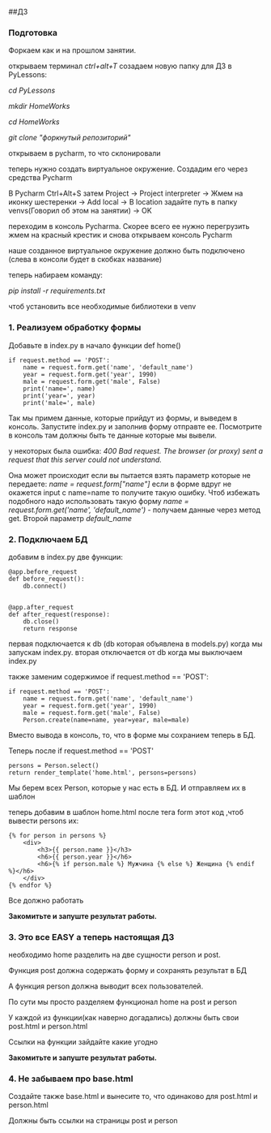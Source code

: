 ##ДЗ

### Подготовка
Форкаем как и на прошлом занятии.

открываем терминал _ctrl+alt+T_ созадаем новую папку для ДЗ в PyLessons:

_cd PyLessons_

_mkdir HomeWorks_

_cd HomeWorks_

_git clone "форкнутый репозиторий"_

открываем в pycharm, то что склонировали

теперь нужно создать виртуальное окружение. Создадим его через средства Pycharm

В Pycharm Ctrl+Alt+S затем Project -> Project interpreter -> Жмем на иконку шестеренки 
-> Add local -> В location задайте путь в папку venvs(Говорил об этом на занятии) 
-> OK

переходим в консоль Pycharma. Скорее всего ее нужно перегрузить
жмем на красный крестик и снова открываем консоль Pycharm

наше созданное виртуальное окружение должно быть подключено (слева в консоли будет в скобках название)

теперь набираем команду:

_pip install -r requirements.txt_

чтоб установить все необходимые библиотеки в venv


### 1. Реализуем обработку формы
Добавьте в index.py в начало функции def home()



    if request.method == 'POST':
        name = request.form.get('name', 'default_name')
        year = request.form.get('year', 1990)
        male = request.form.get('male', False)
        print('name=', name)
        print('year=', year)
        print('male=', male)

Так мы примем данные, которые прийдут из формы, и
выведем в консоль. 
Запустите index.py и заполнив форму отправте ее. 
Посмотрите в консоль там должны быть те данные которые мы вывели.

у некоторых была ошибка: 
_400 Bad request. The browser (or proxy) sent a request that this server could not understand._

Она может происходит если вы пытается взять параметр которые не передаете:
_name = request.form["name"]_ если в форме вдруг не окажется input c name=name то получите такую ошибку.
Чтоб избежать подобного надо использовать такую форму
_name = request.form.get('name', 'default_name')_ - получаем данные через метод get. Второй параметр
_default_name_ 

### 2. Подключаем БД 

добавим в index.py две функции:


    @app.before_request
    def before_request():
        db.connect()


    @app.after_request
    def after_request(response):
        db.close()
        return response
        
первая подключается к db (db которая объявлена в models.py) когда мы запускам index.py.
вторая отключается от db когда мы выключаем index.py

также заменим содержимое if request.method == 'POST':
    
    if request.method == 'POST':
        name = request.form.get('name', 'default_name')
        year = request.form.get('year', 1990)
        male = request.form.get('male', False)
        Person.create(name=name, year=year, male=male)
        
Вместо вывода в консоль, то, что в форме мы сохранием теперь в БД.

Теперь после if request.method == 'POST'

    persons = Person.select()
    return render_template('home.html', persons=persons)
    

Мы берем всех Person, которые у нас есть в БД.
И отправляем их в шаблон


теперь добавим в шаблон home.html после тега form этот код ,чтоб вывести persons их:

    {% for person in persons %}
        <div>
            <h3>{{ person.name }}</h3>
            <h6>{{ person.year }}</h6>
            <h6>{% if person.male %} Мужчина {% else %} Женщина {% endif %}</h6>
        </div>
    {% endfor %}
    
    
Все должно работать

**Закомитьте и запуште результат работы.**


### 3. Это все EASY а теперь настоящая ДЗ

необходимо home разделить на две сущности person и post.

Функция post должна содержать форму и сохранять результат в БД

А функция person должна выводит всех пользователей.

По сути мы просто разделяем функционал home на post и person

У каждой из функции(как наверно догадались) должны быть свои post.html и person.html

Ссылки на функции зайдайте какие угодно


**Закомитьте и запуште результат работы.**

### 4. Не забываем про base.html

Создайте также base.html и вынесите то, что одинаково для post.html и person.html

Должны быть ссылки на страницы post и person


